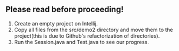 ## Please read before proceeding!

1. Create an empty project on Intellij.
2. Copy all files from the src/demo2 directory and move them to the project(this is due to Github's refactorization of directories).
3. Run the Session.java and Test.java to see our progress.
